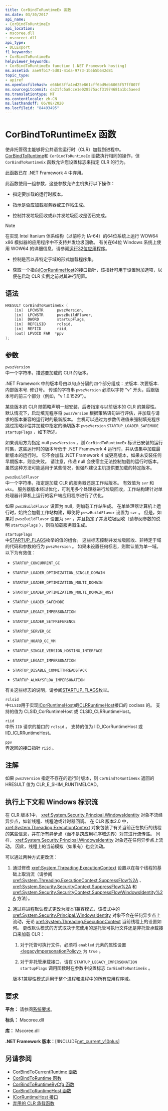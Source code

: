 ```yaml
---
title: CorBindToRuntimeEx 函数
ms.date: 03/30/2017
api_name:
- CorBindToRuntimeEx
api_location:
- mscoree.dll
- mscoreei.dll
api_type:
- DLLExport
f1_keywords:
- CorBindToRuntimeEx
helpviewer_keywords:
- CorBindToRuntimeEx function [.NET Framework hosting]
ms.assetid: aae9fb17-5d01-41da-9773-1b5b5b642d81
topic_type:
- apiref
ms.openlocfilehash: e66b63ffa4ed25e861cff6bd9eb6065f57ff807f
ms.sourcegitcommit: da21fc5a8cce1e028575acf31974681a1bc5aeed
ms.translationtype: MT
ms.contentlocale: zh-CN
ms.lasthandoff: 06/08/2020
ms.locfileid: "84493495"
---
```

# <a name="corbindtoruntimeex-function"></a>CorBindToRuntimeEx 函数
使非托管宿主能够将公共语言运行时（CLR）加载到进程中。 [CorBindToRuntime](corbindtoruntime-function.md)和 `CorBindToRuntimeEx` 函数执行相同的操作，但 `CorBindToRuntimeEx` 函数允许您设置标志来指定 CLR 的行为。  
  
 此函数已在 .NET Framework 4 中弃用。  
  
 此函数使用一组参数，这些参数允许主机执行以下操作：  
  
- 指定要加载的运行时版本。  
  
- 指示是否应加载服务器或工作站生成。  
  
- 控制并发垃圾回收或非并发垃圾回收是否已完成。  
  
> [!NOTE]
> 在实现 Intel Itanium 体系结构（以前称为 IA-64）的64位系统上运行 WOW64 x86 模拟器的应用程序中不支持并发垃圾回收。 有关在64位 Windows 系统上使用 WOW64 的详细信息，请参阅[运行32位应用程序](/windows/desktop/WinProg64/running-32-bit-applications)。  
  
- 控制是否以非特定于域的形式加载程序集。  
  
- 获取一个指向[ICorRuntimeHost](icorruntimehost-interface.md)的接口指针，该指针可用于设置附加选项，以便在启动 CLR 实例之前对其进行配置。  
  
## <a name="syntax"></a>语法  
  
```cpp  
HRESULT CorBindToRuntimeEx (  
    [in]  LPCWSTR      pwszVersion,
    [in]  LPCWSTR      pwszBuildFlavor,
    [in]  DWORD        startupFlags,
    [in]  REFCLSID     rclsid,
    [in]  REFIID       riid,
    [out] LPVOID FAR  *ppv  
);  
```  
  
## <a name="parameters"></a>参数  
 `pwszVersion`  
 中一个字符串，描述要加载的 CLR 的版本。  
  
 .NET Framework 中的版本号由以句点分隔的四个部分组成：*主*版本. 次要版本. 内部版本号. 修订号。 传递的字符串 `pwszVersion` 必须以字符 "v" 开头，后跟版本号的前三个部分（例如，"v 1.0.1529"）。  
  
 某些版本的 CLR 随策略声明一起安装，后者指定与以前版本的 CLR 的兼容性。 默认情况下，启动填充程序将 `pwszVersion` 根据策略语句进行评估，并加载与请求的版本兼容的运行时的最新版本。 主机可以通过为参数传递值来强制填充程序跳过策略评估并加载中指定的确切版本 `pwszVersion` `STARTUP_LOADER_SAFEMODE` `startupFlags` ，如下所述。  
  
 如果调用方为指定 null `pwszVersion` ，则 `CorBindToRuntimeEx` 标识已安装的运行时集，这些运行时的版本号低于 .NET Framework 4 运行时，并从该集中加载最新版本的运行时。 它不会加载 .NET Framework 4 或更高版本，如果未安装任何早期版本，则会失败。 请注意，传递 null 会使宿主无法控制加载的运行时版本。 虽然这种方法可能适用于某些情况，但强烈建议主机提供要加载的特定版本。  
  
 `pwszBuildFlavor`  
 中一个字符串，指定是加载 CLR 的服务器还是工作站版本。 有效值为 `svr` 和 `wks`。 服务器版本经过优化，可利用多个处理器进行垃圾回收，工作站构建针对单处理器计算机上运行的客户端应用程序进行了优化。  
  
 如果 `pwszBuildFlavor` 设置为 null，则加载工作站生成。 在单处理器计算机上运行时，始终会加载工作站构建，即使将 `pwszBuildFlavor` 设置为 `svr` 。 但是，如果将 `pwszBuildFlavor` 设置为 `svr` ，并且指定了并发垃圾回收（请参阅参数的说明 `startupFlags` ），则将加载服务器生成。  
  
 `startupFlags`  
 中[STARTUP_FLAGS](startup-flags-enumeration.md)枚举的值的组合。 这些标志控制并发垃圾回收、非特定于域的代码和参数的行为 `pwszVersion` 。 如果未设置任何标志，则默认值为单一域。 以下为有效值：  
  
- `STARTUP_CONCURRENT_GC`  
  
- `STARTUP_LOADER_OPTIMIZATION_SINGLE_DOMAIN`  
  
- `STARTUP_LOADER_OPTIMIZATION_MULTI_DOMAIN`  
  
- `STARTUP_LOADER_OPTIMIZATION_MULTI_DOMAIN_HOST`  
  
- `STARTUP_LOADER_SAFEMODE`  
  
- `STARTUP_LEGACY_IMPERSONATION`  
  
- `STARTUP_LOADER_SETPREFERENCE`  
  
- `STARTUP_SERVER_GC`  
  
- `STARTUP_HOARD_GC_VM`  
  
- `STARTUP_SINGLE_VERSION_HOSTING_INTERFACE`  
  
- `STARTUP_LEGACY_IMPERSONATION`  
  
- `STARTUP_DISABLE_COMMITTHREADSTACK`  
  
- `STARTUP_ALWAYSFLOW_IMPERSONATION`  
  
 有关这些标志的说明，请参阅[STARTUP_FLAGS](startup-flags-enumeration.md)枚举。  
  
 `rclsid`  
 中`CLSID`用于实现[ICorRuntimeHost](icorruntimehost-interface.md)或[ICLRRuntimeHost](iclrruntimehost-interface.md)接口的 coclass 的。 支持的值为 CLSID_CorRuntimeHost 或 CLSID_CLRRuntimeHost。  
  
 `riid`  
 中所 `IID` 请求的接口的 `rclsid` 。 支持的值为 IID_ICorRuntimeHost 或 IID_ICLRRuntimeHost。  
  
 `ppv`  
 弄返回的接口指针 `riid` 。  
  
## <a name="remarks"></a>注解  
 如果 `pwszVersion` 指定不存在的运行时版本，则 `CorBindToRuntimeEx` 返回的 HRESULT 值为 CLR_E_SHIM_RUNTIMELOAD。  
  
## <a name="execution-context-and-flow-of-windows-identity"></a>执行上下文和 Windows 标识流  
 在 CLR 版本1中， <xref:System.Security.Principal.WindowsIdentity> 对象不流经异步点，如新线程、线程池或计时器回调。 在 CLR 版本2.0 中， <xref:System.Threading.ExecutionContext> 对象包装了有关当前正在执行的线程的某些信息，并在所有异步点（而不是跨应用程序域边界）对其进行流传递。 同样， <xref:System.Security.Principal.WindowsIdentity> 对象还在任何异步点上流动。 因此，线程上的当前模拟（如果有）也会流动。  
  
 可以通过两种方式更改流：  
  
1. 通过修改 <xref:System.Threading.ExecutionContext> 设置以在每个线程的基础上取消流（请参阅 <xref:System.Threading.ExecutionContext.SuppressFlow%2A> 、 <xref:System.Security.SecurityContext.SuppressFlow%2A> 和 <xref:System.Security.SecurityContext.SuppressFlowWindowsIdentity%2A> 方法）。  
  
2. 通过将进程默认模式更改为版本1兼容模式，该模式中的 <xref:System.Security.Principal.WindowsIdentity> 对象不会在任何异步点上流动，无论 <xref:System.Threading.ExecutionContext> 当前线程上的设置如何。 更改默认模式的方式取决于您使用的是托管可执行文件还是非托管承载接口来加载 CLR：  
  
    1. 对于托管可执行文件，必须将 `enabled` 元素的属性设置 [\<legacyImpersonationPolicy>](../../configure-apps/file-schema/runtime/legacyimpersonationpolicy-element.md) 为 `true` 。  
  
    2. 对于非托管承载接口，请在 `STARTUP_LEGACY_IMPERSONATION` `startupFlags` 调用函数时在参数中设置标志 `CorBindToRuntimeEx` 。  
  
     版本1兼容性模式适用于整个进程和进程中的所有应用程序域。  
  
## <a name="requirements"></a>要求  
 **平台：** 请参阅[系统要求](../../get-started/system-requirements.md)。  
  
 **标头：** Mscoree.dll  
  
 **库：** Mscoree.dll  
  
 **.NET Framework 版本：**[!INCLUDE[net_current_v10plus](../../../../includes/net-current-v10plus-md.md)]  
  
## <a name="see-also"></a>另请参阅

- [CorBindToCurrentRuntime 函数](corbindtocurrentruntime-function.md)
- [CorBindToRuntime 函数](corbindtoruntime-function.md)
- [CorBindToRuntimeByCfg 函数](corbindtoruntimebycfg-function.md)
- [CorBindToRuntimeHost 函数](corbindtoruntimehost-function.md)
- [ICorRuntimeHost 接口](icorruntimehost-interface.md)
- [弃用的 CLR 承载函数](deprecated-clr-hosting-functions.md)
